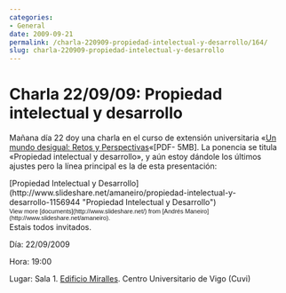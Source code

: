 ```yaml
---
categories:
- General
date: 2009-09-21
permalink: /charla-220909-propiedad-intelectual-y-desarrollo/164/
slug: charla-220909-propiedad-intelectual-y-desarrollo
---
```


# Charla 22/09/09: Propiedad intelectual y desarrollo

Mañana día 22 doy una charla en el curso de extensión universitaria «[Un mundo desigual: Retos y Perspectivas](http://extension.uvigo.es/contidos/documentos/cursos_obradoiros_0809/folleto_cursos09_504.pdf)«\[PDF- 5MB\]. La ponencia se titula «Propiedad intelectual y desarrollo», y aún estoy dándole los últimos ajustes pero la línea principal es la de esta presentación:

<div style="width:425px;text-align:left">[Propiedad Intelectual y Desarrollo](http://www.slideshare.net/amaneiro/propiedad-intelectual-y-desarrollo-1156944 "Propiedad Intelectual y Desarrollo")<div style="font-size:11px;font-family:tahoma,arial;height:26px;padding-top:2px">View more [documents](http://www.slideshare.net/) from [Andrés Maneiro](http://www.slideshare.net/amaneiro).</div></div>Estais todos invitados.

Día: 22/09/2009

Hora: 19:00

Lugar: Sala 1. [Edificio Miralles](http://www.google.com/maps?f=q&source=s_q&hl=gl&q=aulario+vigo&sll=42.199121,-8.697601&sspn=0.133528,0.307961&ie=UTF8&ei=JUC3SrO0GqOZjAfw2PmqCA&cd=1&usq=aulario&geocode=FTh3gwId_YJ7_w&cid=808528993484791765&li=lmd&ll=42.170942,-8.682761&spn=0.008349,0.019248&t=h&z=16&iwloc=A). Centro Universitario de Vigo (Cuvi)
